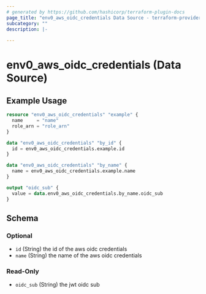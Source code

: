 ```yaml
---
# generated by https://github.com/hashicorp/terraform-plugin-docs
page_title: "env0_aws_oidc_credentials Data Source - terraform-provider-env0"
subcategory: ""
description: |-
  
---
```


# env0_aws_oidc_credentials (Data Source)



## Example Usage

```terraform
resource "env0_aws_oidc_credentials" "example" {
  name     = "name"
  role_arn = "role_arn"
}

data "env0_aws_oidc_credentials" "by_id" {
  id = env0_aws_oidc_credentials.example.id
}

data "env0_aws_oidc_credentials" "by_name" {
  name = env0_aws_oidc_credentials.example.name
}

output "oidc_sub" {
  value = data.env0_aws_oidc_credentials.by_name.oidc_sub
}
```

<!-- schema generated by tfplugindocs -->
## Schema

### Optional

- `id` (String) the id of the aws oidc credentials
- `name` (String) the name of the aws oidc credentials

### Read-Only

- `oidc_sub` (String) the jwt oidc sub

